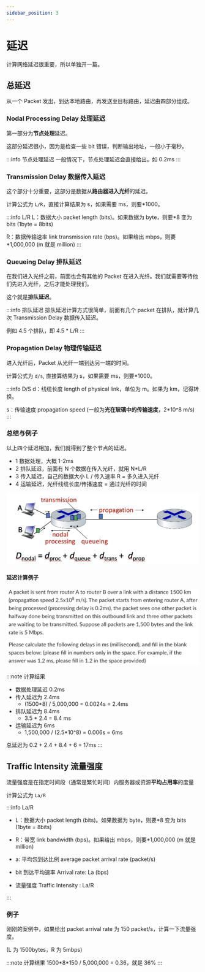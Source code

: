 ```yaml
---
sidebar_position: 3
---
```


# 延迟

计算网络延迟很重要，所以单独开一篇。

## 总延迟

从一个 Packet 发出，到达本地路由，再发送至目标路由，延迟由四部分组成。

### Nodal Processing Delay 处理延迟

第一部分为**节点处理**延迟。

这部分延迟很小，因为是检查一些 bit 错误，判断输出地址，一般小于毫秒。

:::info 节点处理延迟
一般情况下，节点处理延迟会直接给出。如 0.2ms
:::

### Transmission Delay 数据传入延迟

这个部分十分重要，这部分是数据从**路由器进入光纤**的延迟。

计算公式为 `L/R`，直接计算结果为 s，如果需要 ms，则要\*1000。

:::info L/R
L：数据大小 packet length (bits)。如果数据为 byte，则要\*8 变为 bits (1byte = 8bits)

R：数据传输速率 link transmission rate (bps)。如果给出 mbps，则要\*1,000,000 (m 就是 million)
:::

### Queueing Delay 排队延迟

在我们进入光纤之前，前面也会有其他的 Packet 在进入光纤。我们就需要等待他们先进入光纤，之后才能处理我们。

这个就是**排队延迟**。

:::info 排队延迟
排队延迟计算方式很简单，前面有几个 packet 在排队，就计算几次 Transmission Delay 数据传入延迟。

例如 4.5 个排队，即 4.5 \* L/R
:::

### Propagation Delay 物理传输延迟

进入光纤后，Packet 从光纤一端到达另一端的时间。

计算公式为 `d/s`, 直接算结果为 s，如果需要 ms，则要\*1000。

:::info D/S
d：线缆长度 length of physical link，单位为 m。如果为 km，记得转换。

s：传输速度 propagation speed (一般为**光在玻璃中的传输速度**，2\*10^8 m/s)
:::

### 总结与例子

以上四个延迟相加，我们就得到了整个节点的延迟。

- 1 数据处理，大概 1-2ms
- 2 排队延迟，前面有 N 个数据在传入光纤，就用 N\*L/R
- 3 传入延迟，自己的数据大小 L / 传入速率 R = 多久进入光纤
- 4 运输延迟，光纤线缆长度/传播速度 = 通过光纤的时间

![packet delays](./images/packet_delay.jpg)

#### 延迟计算例子

![packet delay example](./images/delay_example.jpg)

:::note 计算结果

- 数据处理延迟 0.2ms
- 传入延迟为 2.4ms
  - (1500\*8) / 5,000,000 = 0.0024s = 2.4ms
- 排队延迟为 8.4ms
  - 3.5 \* 2.4 = 8.4 ms
- 运输延迟为 6ms
  - 1,500,000 / (2.5\*10^8) = 0.006s = 6ms

总延迟为 0.2 + 2.4 + 8.4 + 6 = 17ms
:::

## Traffic Intensity 流量强度

流量强度是在指定时间段（通常是繁忙时间）内服务器或资源**平均占用率**的度量

计算公式为 `La/R`

:::info La/R

- L：数据大小 packet length (bits)。如果数据为 byte，则要\*8 变为 bits (1byte = 8bits)
- R：带宽 link bandwidth (bps)。如果给出 mbps，则要\*1,000,000 (m 就是 million)
- a: 平均包到达比例 average packet arrival rate (packet/s)

- bit 到达平均速率 Arrival rate: La (bps)
- 流量强度 Traffic Intensity : La/R

:::

### 例子

刚刚的案例中，如果给出 packet arrival rate 为 150 packet/s，计算一下流量强度。

(L 为 1500bytes，R 为 5mbps)

:::note 计算结果
1500\*8\*150 / 5,000,000 = 0.36，就是 36%
:::
